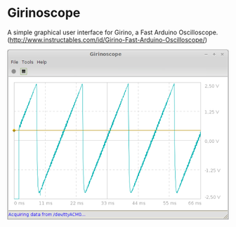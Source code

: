Girinoscope
===========

A simple graphical user interface for Girino, a Fast Arduino Oscilloscope.
(http://www.instructables.com/id/Girino-Fast-Arduino-Oscilloscope/)

![Screen capture of a ramp signal acquisition](doc/screenshot.png "Acquiring ramp signal")
